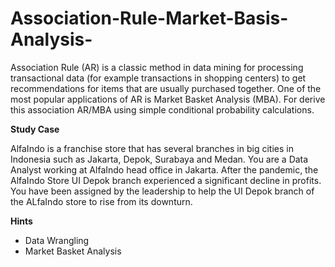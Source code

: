 # Association-Rule-Market-Basis-Analysis-
Association Rule (AR) is a classic method in data mining for processing transactional data (for example transactions in shopping centers) to get recommendations for items that are usually purchased together. One of the most popular applications of AR is Market Basket Analysis (MBA). For derive this association AR/MBA using simple conditional probability calculations.

**Study Case**

AlfaIndo is a franchise store that has several branches in big cities in Indonesia such as Jakarta, Depok, Surabaya and Medan. You are a Data Analyst working at AlfaIndo head office in Jakarta. After the pandemic, the AlfaIndo Store UI Depok branch experienced a significant decline in profits. You have been assigned by the leadership to help the UI Depok branch of the ALfaIndo store to rise from its downturn.



**Hints**
- Data Wrangling
- Market Basket Analysis

